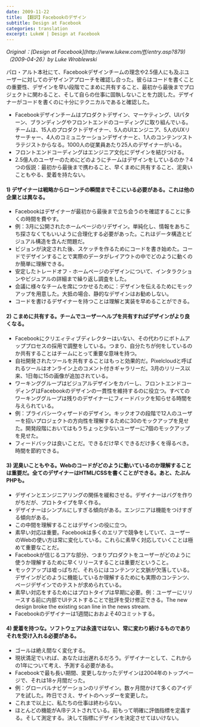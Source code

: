 ```yaml
---
date: 2009-11-22
title: 【翻訳】Facebookのデザイン
subtitle: Design at Facebook
categories: translation
excerpt: LukeW | Design at Facebook
---
```


<cite class="citation">
Original：[Design at Facebook](http://www.lukew.com/ff/entry.asp?879)（<time>2009-04-26</time>）by Luke Wroblewski
</cite>

パロ・アルト本社にて、Facebookデザインチームの理念や2.5億人にも及ぶユーザーに対してのデザインアプローチを確認し合った。彼らはコードを書くことの重要性、デザインを早い段階でこまめに共有すること、最初から最後までプロジェクトに関わること、そして自らの仕事に固執しないことを力説した。デザイナーがコードを書くのに十分にテクニカルであると確認した。

+ Facebookデザインチームはプロダクトデザイン、マーケティング、UIパターン、ブランディングやフロントエンドのコーディングに取り組んでいる。チームは、15人のプロダクトデザイナー、5人のUIエンジニア、5人のUXリサーチャー、4人のコミュニケーションデザイナーと、1人のコンテンツストラテジストからなる。1000人の従業員あたり25人のデザイナーがいる。
+ フロントエンドコーディングはエンジニア文化にデザインを結びつける。
+ 2.5億人のユーザーのためにどのようにチームはデザインをしているのか？4つの仮説：最初から最後まで携わること、早くまめに共有すること、泥臭いこともやる、愛着を持たない。

#### 1) デザイナーは戦略からローンチの瞬間までそこにいる必要がある。これは他の企業とは異なる。

+ Facebookはデザイナーが最初から最後まで立ち会うのを確認することに多くの時間を費やす。
+ 例：3月に公開されたホームページのリデザイン。単純化し、情報をあちこち探さなくてもいいように合理化する必要があった。これはデータ構造とビジュアル構造を含んだ問題だ。
+ ビジョンが決定された後、スケッチを作るためにコードを書き始めた。コードでデザインすることで実際のデータがレイアウトの中でどのように動くのか簡単に理解できる。
+ 安定したトレードオフ - ホームページのデザインについて、インタラクションやビジュアルの詳細まで繰り返し調査をした。
+ 会議に様々なチームを席につかせるために：デザインを伝えるためにモックアップを用意した。大抵の場合、静的なデザインはお勧めしない。
+ コードを書けるデザイナーを持つことは理解と実装を早めることができる。

#### 2) こまめに共有する。チームでユーザーヘルプを共有すればデザインがより良くなる。
+ Facebookにクリエィティブディレクターはいない、その代わりにボトムアッププロセスの採用で調整をしている。つまり、自分たちが何をしているのか共有することはチームにとって重要な意味を持つ。
+ 自社開発されたツールを共有することはもっと効果的だ。Pixelcloudと呼ばれるツールはオンライン上のコメント付きギャラリーだ。3月のリリース以来、1日毎に15の画像が追加されている。
+ ワーキンググループはビジュアルデザインをカバーし、フロントエンドコーディングはFacebookのデザインの一貫性を維持するのに役立つ。すべてのワーキンググループは残りのデザイナーにフィードバックを知らせる時間を与えられている。
+ 例：プライバシーウィザードのデザイン。キックオフの段階で12人のユーザーを招いプロジェクトの方向性を理解するために30のモックアップを見せた。開発段階においてはもうちょっと少ないユーザーに7個のモックアップを見せた。
+ フィードバックは良いことだ。できるだけ早くできるだけ多くを得るべき。時間を節約できる。

#### 3) 泥臭いこともやる。Webのコードがどのように動いているのか理解することは重要だ。全てのデザイナーはHTML/CSSを書くことができる。あと、たぶんPHPも。
+ デザインとエンジニアリングの関係を緩和させる。デザイナーはバグを作りがちだが、プロトタイプを早く作る。
+ デザイナーはシンプルにしすぎる傾向がある。エンジニアは機能をつけすぎる傾向がある。
+ この中間を理解することはデザインの役に立つ。
+ 素早い対応は重要。Facebookは多くのエリアで競争をしていて、ユーザーのWebの使い方は常に変化している。これらに素早く対応していくことは極めて重要なことだ。
+ Facebookが信じるコアな部分、つまりプロダクトをユーザーがどのように使うか理解するために早くリリースすることは重要だということ。
+ モックアップは嘘っぱちだ、それらにはコンテンツと文脈が欠落している。デザインがどのように機能しているか理解するためにも実際のコンテンツ、ページデザインでのテストが求められている。
+ 素早い対応をするためにはプロトタイプは早期に必要。例：ユーザーにリリースする前に内部でUIテストすることで批評を受け修正できる。The new design broke the existing scan line in the news stream.
+ Facebookのデザイナーは1週間におおよそ40コミットする。


#### 4) 愛着を持つな。ソフトウェアは永遠ではない、常に変わり続けるものでありそれを受け入れる必要がある。

+ ゴールは絶え間なく変化する。
+ 現状満足でいれば、あなたは出遅れるだろう。デザイナーとして、これからの1年について考え、予測する必要がある。
+ Facebookで最も長い期間、変更しなかったデザインは2004年のトップページで、それは18ヶ月間だった。
+ 例：グローバルナビゲーションのリデザイン。数ヶ月間かけて多くのアイデアを試した。昨日でさえ、サイトのヘッダーを変更した。
+ これまで以上に、私たちの仕事は終わらない。
+ ほとんどの機能がA/Bテストされている。前もって明確に評価指標を定義する。そして測定する。決して指標にデザインを決定させてはいけない。
